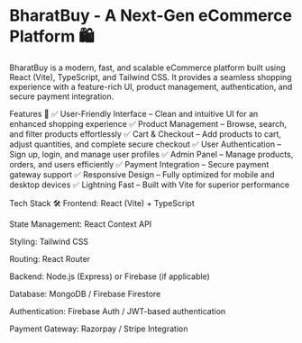 # BharatBuy - A Next-Gen eCommerce Platform 🛍️
BharatBuy is a modern, fast, and scalable eCommerce platform built using React (Vite), TypeScript, and Tailwind CSS. It provides a seamless shopping experience with a feature-rich UI, product management, authentication, and secure payment integration.

Features 🚀
✅ User-Friendly Interface – Clean and intuitive UI for an enhanced shopping experience
✅ Product Management – Browse, search, and filter products effortlessly
✅ Cart & Checkout – Add products to cart, adjust quantities, and complete secure checkout
✅ User Authentication – Sign up, login, and manage user profiles
✅ Admin Panel – Manage products, orders, and users efficiently
✅ Payment Integration – Secure payment gateway support
✅ Responsive Design – Fully optimized for mobile and desktop devices
✅ Lightning Fast – Built with Vite for superior performance

Tech Stack 🛠️
Frontend: React (Vite) + TypeScript

State Management: React Context API

Styling: Tailwind CSS

Routing: React Router

Backend: Node.js (Express) or Firebase (if applicable)

Database: MongoDB / Firebase Firestore

Authentication: Firebase Auth / JWT-based authentication

Payment Gateway: Razorpay / Stripe Integration
